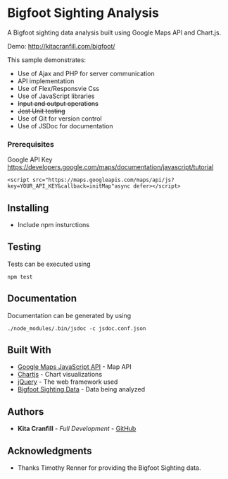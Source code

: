 # Bigfoot Sighting Analysis
A Bigfoot sighting data analysis built using Google Maps API and Chart.js.

Demo: http://kitacranfill.com/bigfoot/


This sample demonstrates:

* Use of Ajax and PHP for server communication
* API implementation
* Use of Flex/Responsvie Css
* Use of JavaScript libraries
* ~~Input and output operations~~
* ~~Jest Unit testing~~
* Use of Git for version control
* Use of JSDoc for documentation



### Prerequisites

Google API Key
https://developers.google.com/maps/documentation/javascript/tutorial

```
<script src="https://maps.googleapis.com/maps/api/js?key=YOUR_API_KEY&callback=initMap"async defer></script>
```

## Installing

* Include npm insturctions


## Testing

Tests can be executed using

```
npm test
```

## Documentation
Documentation can be generated by using

```
./node_modules/.bin/jsdoc -c jsdoc.conf.json
```

## Built With

* [Google Maps JavaScript API](https://developers.google.com/maps/documentation/javascript/tutorial) - Map API
* [Chartjs](https://www.chartjs.org/) - Chart visualizations
* [jQuery](https://jquery.com/) - The web framework used
* [Bigfoot Sighting Data](https://data.world/timothyrenner/bfro-sightings-data) - Data being analyzed


## Authors

* **Kita Cranfill** - *Full Development* - [GitHub](https://github.com/kita86)


## Acknowledgments

* Thanks Timothy Renner for providing the Bigfoot Sighting data.
